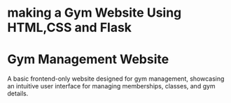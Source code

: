 # making a Gym Website Using HTML,CSS and Flask

<h1> Gym Management Website </h1>
<p> A basic frontend-only website designed for gym management, showcasing an intuitive user interface for managing memberships, classes, and gym details.
</p>
